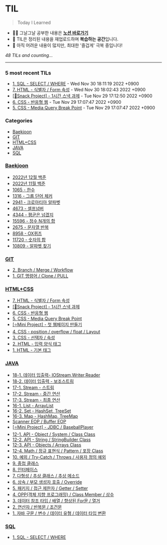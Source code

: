 # TIL
> Today I Learned

- ✍🏻 그날그날 공부한 내용은 [**노션 바로가기**](https://6suk.notion.site/d8178c919339498ca4d8a80ef05734f2?v=d4a48a1db91a401295b8cd0fcf1e45e0)
- 📑 TIL은 정리된 내용을 재업로드하며 **복습하는 공간**입니다.
- 🐣 아직 어려운 내용이 많지만, 최대한 '즐겁게' 극복 중입니다!


_48 TILs and counting..._

---

### 5 most recent TILs

- [1. SQL - SELECT / WHERE](SQL/99.SQL-SELECT_WHERE.md) - Wed Nov 30 18:11:19 2022 +0900
- [7. HTML - 식별자 / Form 속성](HTML+CSS/91.HTML-식별자_Form속성.md) - Wed Nov 30 18:02:43 2022 +0900
- [[🍪Snack Project] - 1시간 스낵 과제](HTML+CSS/92.SnackProject-1시간과제.md) - Tue Nov 29 17:12:50 2022 +0900
- [6. CSS - 반응형 웹](HTML+CSS/93.CSS-반응형웹.md) - Tue Nov 29 17:07:47 2022 +0900
- [5. CSS - Media Query Break Point](HTML+CSS/94.CSS-MediaQueryBreakPoint.md) - Tue Nov 29 17:07:47 2022 +0900

### Categories

- [Baekjoon](#Baekjoon)
- [GIT](#GIT)
- [HTML+CSS](#HTML+CSS)
- [JAVA](#JAVA)
- [SQL](#SQL)

### [Baekjoon](#Baekjoon)
- [2022년 12월 백준](Baekjoon/98.202212-All.md)
- [2022년 11월 백준](Baekjoon/99.202211-All.md)
- [1065 - 한수](Baekjoon/99.202211-S4-1065.md)
- [1316 - 그룹 단어 체커](Baekjoon/99.202211-S5-1316.md)
- [2941 - 크로아티아 알파벳](Baekjoon/99.202211-S5-2941.md)
- [4673 - 셀프넘버](Baekjoon/99.202211-S5-4673.md)
- [4344 - 평균은 넘겠지](Baekjoon/99.202211-V1-4344.md)
- [15596 - 정수 N개의 합](Baekjoon/99.202211-V2-15596.md)
- [2675 - 문자열 반복](Baekjoon/99.202211-V2-2675.md)
- [8958 - OX퀴즈](Baekjoon/99.202211-V2-8958.md)
- [11720 - 숫자의 합](Baekjoon/99.202211-V4-11720.md)
- [10809 - 알파벳 찾기](Baekjoon/99.202211-V5-10809.md)

### [GIT](#GIT)
- [2. Branch / Merge / Workflow](GIT/98.Branch_Merge_Workflow.md)
- [1. GIT 명령어 / Clone / PULL](GIT/99.명령어_Clone_PULL.md)

### [HTML+CSS](#HTML+CSS)
- [7. HTML - 식별자 / Form 속성](HTML+CSS/91.HTML-식별자_Form속성.md)
- [[🍪Snack Project] - 1시간 스낵 과제](HTML+CSS/92.SnackProject-1시간과제.md)
- [6. CSS - 반응형 웹](HTML+CSS/93.CSS-반응형웹.md)
- [5. CSS - Media Query Break Point](HTML+CSS/94.CSS-MediaQueryBreakPoint.md)
- [[⭐Mini Project] - 첫 웹페이지 만들기](HTML+CSS/95.Miniproject-FirstWebPage.md)
- [4. CSS - position / overflow / float / Layout](HTML+CSS/96.CSS-position-overflow-float-Layout-add.md)
- [3. CSS - 선택자 / 속성](HTML+CSS/97.CSS-선택자속성.md)
- [2. HTML - 입력 양식 태그](HTML+CSS/98.HTML-입력양식태그.md)
- [1. HTML - 기본 태그](HTML+CSS/99.HTML-기본태그.md)

### [JAVA](#JAVA)
- [18-1. 데이터 입출력- IOStream,Writer,Reader](JAVA/75.데이터입출력-IOStream_Writer_Reader.md)
- [18-2. 데이터 입출력 - 보조스트림](JAVA/76.데이터입출력-보조스트림.md)
- [17-1. Stream - 스트림](JAVA/77.Stream-스트림.md)
- [17-2. Stream - 중간 연산](JAVA/78.Stream-중간연산.md)
- [17-3. Stream - 최종 연산](JAVA/79.Stream-최종연산.md)
- [16-1. List - ArrayList](JAVA/80.List-ArrayList.md)
- [16-2. Set - HashSet, TreeSet](JAVA/81.Set-HashSet-TreeSet.md)
- [16-3. Map - HashMap, TreeMap](JAVA/82.Map-HashMap_TreeMap.md)
- [Scanner EOP / Buffer EOP](JAVA/83.Scanner-EOP_Buffer-EOP.md)
- [[⭐Mini Project] - JDBC / BaseballPlayer](JAVA/84.MiniProgect-BaseballPlayer.md)
- [12-1. API - Object / System / Class Class](JAVA/85.API-Object_System_Class.md)
- [12-2. API - String / StringBuilder Class](JAVA/86.API-String.md)
- [12-3. API - Objects / Arrays Class](JAVA/87.API-Objects,ArraysClass.md)
- [12-4. Math / 정규 표현식 / Pattern / 포장 Class](JAVA/89.API-MATH.md)
- [10. 예외 / Try-Catch / Throws / 사용자 정의 예외](JAVA/90.Throws_Exception.md)
- [9. 중첩 클래스](JAVA/91.중첩클래스.md)
- [8. 인터페이스](JAVA/92.인터페이스.md)
- [7. 다형성 / 추상 클래스 / 추상 메소드](JAVA/93.다형성_타입변환_추상클래스_추상메소드.md)
- [6. 상속 / 부모 생성자 호출 / Override](JAVA/94.상속_Override.md)
- [5. 패키지 / 접근 제한자 / Getter / Setter](JAVA/95.패키지_접근제한자_Getter와Setter.md)
- [4. OPP(객체 지향 프로그래밍) / Class Member / 상수](JAVA/96.OPP_ClassMember.md)
- [3. 데이터 참조 타입 / 배열 / 향상된 For문 / 열거](JAVA/97.데이터참조타입_배열_향상된For문_열거.md)
- [2. 연산자 / 반복문 / 조건문](JAVA/98.연산자_반복문_조건문.md)
- [1. 자바 구문 / 변수 / 데이터 유형 / 데이터 타입 변환](JAVA/99.JAVA기초.md)

### [SQL](#SQL)
- [1. SQL - SELECT / WHERE](SQL/99.SQL-SELECT_WHERE.md)

[1]: https://simonwillison.net/2020/Apr/20/self-rewriting-readme/
[2]: https://github.com/jbranchaud/til

